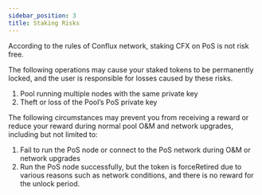 ```yaml
---
sidebar_position: 3
title: Staking Risks
---
```

According to the rules of Conflux network, staking CFX on PoS is not risk free.

The following operations may cause your staked tokens to be permanently locked, and the user is responsible for losses caused by these risks.

1. Pool running multiple nodes with the same private key
2. Theft or loss of the Pool’s PoS private key

The following circumstances may prevent you from receiving a reward or reduce your reward during normal pool O&M and network upgrades, including but not limited to:

1. Fail to run the PoS node or connect to the PoS network during O&M or network upgrades
2. Run the PoS node successfully, but the token is forceRetired due to various reasons such as network conditions, and there is no reward for the unlock period.